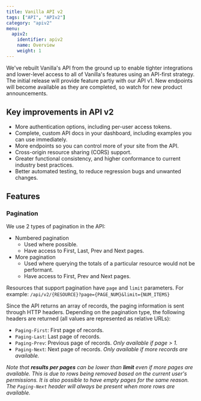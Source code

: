 ```yaml
---
title: Vanilla API v2
tags: ["API", "APIv2"]
category: "apiv2"
menu:
  apiv2:
    identifier: apiv2
    name: Overview
    weight: 1
---
```


We've rebuilt Vanilla's API from the ground up to enable tighter integrations and lower-level access to all of Vanilla's features using an API-first strategy. The initial release will provide feature partiy with our API v1. New endpoints will become available as they are completed, so watch for new product announcements.

## Key improvements in API v2

- More authentication options, including per-user access tokens.
- Complete, custom API docs in your dashboard, including examples you can use immediately.
- More endpoints so you can control more of your site from the API.
- Cross-origin resource sharing (CORS) support.
- Greater functional consistency, and higher conformance to current industry best practices.
- Better automated testing, to reduce regression bugs and unwanted changes.

## Features

### Pagination

We use 2 types of pagination in the API:

- Numbered pagination
  - Used where possible.
  - Have access to First, Last, Prev and Next pages.
- More pagination
  - Used where querying the totals of a particular resource would not be performant.
  - Have access to First, Prev and Next pages.

Resources that support pagination have `page` and `limit` parameters. For example: `/api/v2/{RESOURCE}?page={PAGE_NUM}&limit={NUM_ITEMS}`

Since the API returns an array of records, the paging information is sent through HTTP headers. Depending on the pagination type, the following headers are returned (all values are represented as relative URLs):

- `Paging-First`: First page of records.
- `Paging-Last`: Last page of records.
- `Paging-Prev`: Previous page of records. *Only available if page > 1.*
- `Paging-Next`: Next page of records. *Only available if more records are available.*


*Note that __results per pages__ can be lower than __limit__ even if more pages are available. This is due to rows being removed based on the current user's permissions. It is also possible to have empty pages for the same reason.
 The `Paging-Next` header will always be present when more rows are available.*
